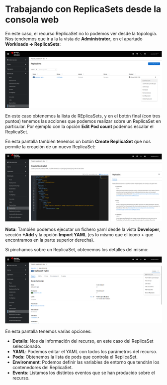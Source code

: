 # Trabajando con ReplicaSets desde la consola web

En este caso, el recurso ReplicaSet no lo podemos ver desde la topología. Nos tendremos que ir a la la vista de **Administrator**, en el apartado **Workloads -> ReplicaSets**:

![rs1](img/rs1.png)

En este caso obtenemos la lista de REplicaSets, y en el botón final (con tres puntos) tenemos las acciones que podemos realizar sobre un ReplicaSet en particular. Por ejemplo con la opción **Edit Pod count** podemos escalar el ReplicaSet.

En esta pantalla también tenemos un botón **Create ReplicaSet** que nos permite la creación de un nuevo ReplicaSet:

![rs2](img/rs2.png)

**Nota**: También podemos ejecutar un fichero yaml desde la vista **Developer**, sección **+Add** y la opción **Import YAML** (es lo mismo que el icono **+** que encontramos en la parte superior derecha).


Si pinchamos sobre un ReplicaSet, obtenemos los detalles del mismo:

![rs3](img/rs3.png)

En esta pantalla tenemos varias opciones:

* **Details**: Nos da información del recurso, en este caso del ReplicaSet seleccionado.
* **YAML**: Podemos editar el YAML con todos los parámetros del recurso.
* **Pods**: Obtenemos la lista de pods que controla el ReplicaSet.
* **Environment**: Podemos definir las variables de entorno que tendrán los contenedores del ReplicaSet.
* **Events**: Listamos los distintos eventos que se han producido sobre el recurso.


